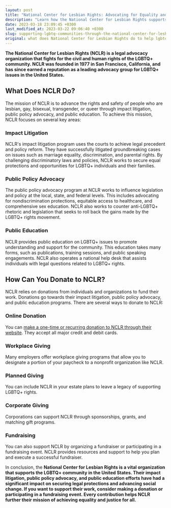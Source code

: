 ```yaml
---
layout: post
title: "National Center for Lesbian Rights: Advocating for Equality and Justice for LGBTQ+ Communities"
description: "Learn how the National Center for Lesbian Rights supports and advocates for the LGBTQ+ community through impactful legal work and policy change. Donate now to help create a more inclusive world for all."
date: 2023-03-18 23:09:45 +0300
last_modified_at: 2023-03-22 09:06:40 +0300
slug: supporting-lgbtq-communities-through-the-national-center-for-lesbian-rights-ways-to-donate
original: what does National Center for Lesbian Rights do to help lgbtq+ communities, how do they do it, how can i donate?
---
```

**The National Center for Lesbian Rights (NCLR) is a legal advocacy organization that fights for the civil and human rights of the LGBTQ+ community. NCLR was founded in 1977 in San Francisco, California, and has since earned a reputation as a leading advocacy group for LGBTQ+ issues in the United States.**

## What Does NCLR Do?

The mission of NCLR is to advance the rights and safety of people who are lesbian, gay, bisexual, transgender, or queer through impact litigation, public policy advocacy, and public education. To achieve this mission, NCLR focuses on several key areas:

### Impact Litigation

NCLR's impact litigation program uses the courts to achieve legal precedent and policy reform. They have successfully litigated groundbreaking cases on issues such as marriage equality, discrimination, and parental rights. By challenging discriminatory laws and policies, NCLR works to secure equal protections and opportunities for LGBTQ+ individuals and their families.

### Public Policy Advocacy

The public policy advocacy program at NCLR works to influence legislation and policy at the local, state, and federal levels. This includes advocating for nondiscrimination protections, equitable access to healthcare, and comprehensive sex education. NCLR also works to counter anti-LGBTQ+ rhetoric and legislation that seeks to roll back the gains made by the LGBTQ+ rights movement.

### Public Education

NCLR provides public education on LGBTQ+ issues to promote understanding and support for the community. This education takes many forms, such as publications, training sessions, and public speaking engagements. NCLR also operates a national help desk that assists individuals with legal questions related to LGBTQ+ rights.

## How Can You Donate to NCLR?

NCLR relies on donations from individuals and organizations to fund their work. Donations go towards their impact litigation, public policy advocacy, and public education programs. There are several ways to donate to NCLR:

### Online Donation

You can [make a one-time or recurring donation to NCLR through their website](https://www.nclrights.org/). They accept all major credit and debit cards.

### Workplace Giving

Many employers offer workplace giving programs that allow you to designate a portion of your paycheck to a nonprofit organization like NCLR.

### Planned Giving

You can include NCLR in your estate plans to leave a legacy of supporting LGBTQ+ rights.

### Corporate Giving

Corporations can support NCLR through sponsorships, grants, and matching gift programs.

### Fundraising

You can also support NCLR by organizing a fundraiser or participating in a fundraising event. NCLR provides resources and support to help you plan and execute a successful fundraiser.

In conclusion, the **National Center for Lesbian Rights is a vital organization that supports the LGBTQ+ community in the United States. Their impact litigation, public policy advocacy, and public education efforts have had a significant impact on securing legal protections and advancing social change. If you want to support their work, consider making a donation or participating in a fundraising event. Every contribution helps NCLR further their mission of achieving equality and justice for all.**